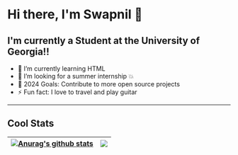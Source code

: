 # Hi there, I'm Swapnil 👋 

## I'm currently a Student at the University of Georgia!!

- 🌱 I’m currently learning HTML
- 👯 I’m looking for a summer internship 💥
- 🥅 2024 Goals: Contribute to more open source projects
- ⚡ Fun fact: I love to travel and play guitar

---

## Cool Stats

| <a href="https://github.com/anuraghazra/github-readme-stats"><img align="center" src="https://github-readme-stats.vercel.app/api?username=thespcrewroy&show_icons=true&include_all_commits=true&theme=buefy&hide_border=true" alt="Anurag's github stats" /></a> | <a href="https://github.com/anuraghazra/github-readme-stats"><img align="center" src="https://github-readme-stats.vercel.app/api/top-langs/?username=thespcrewroy&layout=compact&theme=buefy&hide_border=true" /></a> |
| ------------- | ------------- |